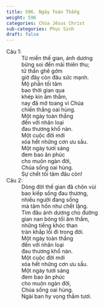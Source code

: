 ```yaml
---
title: 596. Ngày Toàn Thắng
weight: 596
categories: Chúa Jêsus Christ
sub-categories: Phục Sinh
draft: false
---
```

<dl><dt>Câu 1:</dt><dd data-verse="1">Từ miền thế gian, ánh dương <br/>bừng soi đến mãi thiên thu; <br/>tử thần ghê gớm <br/>giờ đây còn đâu sức mạnh. <br/>Mộ phần tối tăm <br/>bao thời gian qua <br/>khép kín âm thầm, <br/>nay đã mở toang vì Chúa <br/>chiến thắng oai hùng. <br/>Một ngày toàn thắng <br/>đến với nhân loại <br/>đau thương khổ nàn. <br/>Một cuộc đời mới <br/>xóa hết những cơn ưu sầu. <br/>Một ngày tươi sáng <br/>đem bao ân phúc <br/>cho muôn ngàn đời, <br/>Chúa sống oai hùng. <br/>Sự chết tối tăm đâu còn! </dd><dt>Câu 2:</dt><dd data-verse="2">Dòng đời thế gian đã chôn vùi <br/>bao kiếp sống đau thương, <br/>nhiều người đang sống <br/>mà tâm hồn như chết lặng. <br/>Tìm đâu ánh dương cho đường <br/>gian nan bóng tối âm thầm, <br/>những tiếng khóc than <br/>tràn khắp lối đi trong đời. <br/>Một ngày toàn thắng <br/>đến với nhân loại <br/>đau thương khổ nàn. <br/>Một cuộc đời mới <br/>xóa hết những cơn ưu sầu. <br/>Một ngày tươi sáng <br/>đem bao ân phúc <br/>cho muôn ngàn đời, <br/>Chúa sống oai hùng. <br/>Ngài ban hy vọng thắm tươi. </dd></dl>